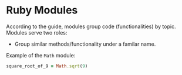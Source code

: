 # Ruby Modules

According to the guide, modules group code (functionalities) by
topic. Modules serve two roles:

- Group similar methods/functionality under a familar name.

Example of the `Math` module:

```rb
square_root_of_9 = Math.sqrt(9)
```

